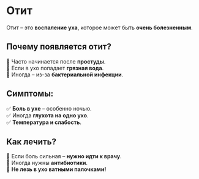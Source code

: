 # Отит

Отит – это **воспаление уха**, которое может быть **очень болезненным**.  

## Почему появляется отит?
🔹 Часто начинается после **простуды**.  
🔹 Если в ухо попадает **грязная вода**.  
🔹 Иногда – из-за **бактериальной инфекции**.  

## Симптомы:
✅ **Боль в ухе** – особенно ночью.  
✅ Иногда **глухота на одно ухо**.  
✅ **Температура и слабость**.  

## Как лечить?
🏥 Если боль сильная – **нужно идти к врачу**.  
💊 Иногда нужны **антибиотики**.  
🚫 **Не лезь в ухо ватными палочками!**  
